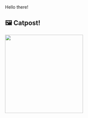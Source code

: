 Hello there!



## 🖼️ Catpost!

<sub>
    <img src="https://cdn2.thecatapi.com/images/l2.jpg" height="256">
</sub>

